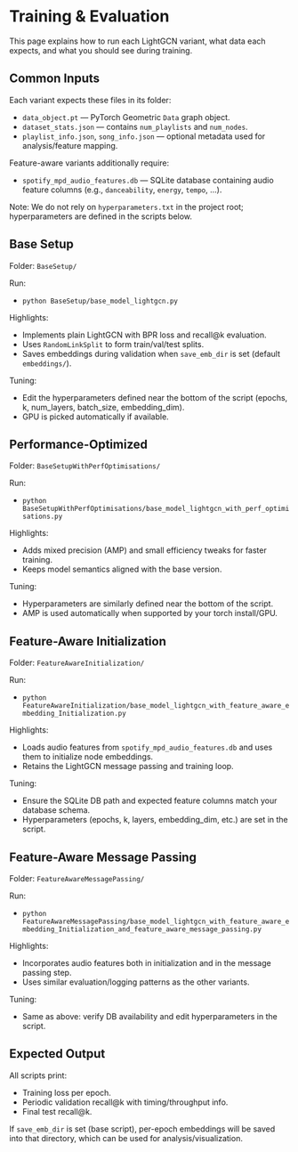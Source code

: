 Training & Evaluation
=====================

This page explains how to run each LightGCN variant, what data each expects, and what you should see during training.


Common Inputs
-------------

Each variant expects these files in its folder:

- `data_object.pt` — PyTorch Geometric `Data` graph object.
- `dataset_stats.json` — contains `num_playlists` and `num_nodes`.
- `playlist_info.json`, `song_info.json` — optional metadata used for analysis/feature mapping.

Feature-aware variants additionally require:

- `spotify_mpd_audio_features.db` — SQLite database containing audio feature columns (e.g., `danceability`, `energy`, `tempo`, ...).

Note: We do not rely on `hyperparameters.txt` in the project root; hyperparameters are defined in the scripts below.


Base Setup
----------

Folder: `BaseSetup/`

Run:

- `python BaseSetup/base_model_lightgcn.py`

Highlights:

- Implements plain LightGCN with BPR loss and recall@k evaluation.
- Uses `RandomLinkSplit` to form train/val/test splits.
- Saves embeddings during validation when `save_emb_dir` is set (default `embeddings/`).

Tuning:

- Edit the hyperparameters defined near the bottom of the script (epochs, k, num_layers, batch_size, embedding_dim).
- GPU is picked automatically if available.


Performance-Optimized
---------------------

Folder: `BaseSetupWithPerfOptimisations/`

Run:

- `python BaseSetupWithPerfOptimisations/base_model_lightgcn_with_perf_optimisations.py`

Highlights:

- Adds mixed precision (AMP) and small efficiency tweaks for faster training.
- Keeps model semantics aligned with the base version.

Tuning:

- Hyperparameters are similarly defined near the bottom of the script.
- AMP is used automatically when supported by your torch install/GPU.


Feature-Aware Initialization
----------------------------

Folder: `FeatureAwareInitialization/`

Run:

- `python FeatureAwareInitialization/base_model_lightgcn_with_feature_aware_embedding_Initialization.py`

Highlights:

- Loads audio features from `spotify_mpd_audio_features.db` and uses them to initialize node embeddings.
- Retains the LightGCN message passing and training loop.

Tuning:

- Ensure the SQLite DB path and expected feature columns match your database schema.
- Hyperparameters (epochs, k, layers, embedding_dim, etc.) are set in the script.


Feature-Aware Message Passing
-----------------------------

Folder: `FeatureAwareMessagePassing/`

Run:

- `python FeatureAwareMessagePassing/base_model_lightgcn_with_feature_aware_embedding_Initialization_and_feature_aware_message_passing.py`

Highlights:

- Incorporates audio features both in initialization and in the message passing step.
- Uses similar evaluation/logging patterns as the other variants.

Tuning:

- Same as above: verify DB availability and edit hyperparameters in the script.


Expected Output
---------------

All scripts print:

- Training loss per epoch.
- Periodic validation recall@k with timing/throughput info.
- Final test recall@k.

If `save_emb_dir` is set (base script), per-epoch embeddings will be saved into that directory, which can be used for analysis/visualization.
